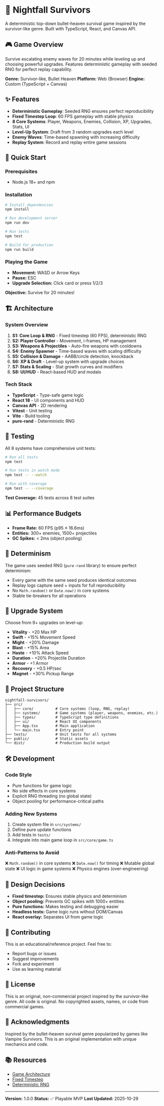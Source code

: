 # 🦇 Nightfall Survivors

A deterministic top-down bullet-heaven survival game inspired by the survivor-like genre. Built with TypeScript, React, and Canvas API.

## 🎮 Game Overview

Survive escalating enemy waves for 20 minutes while leveling up and choosing powerful upgrades. Features deterministic gameplay with seeded RNG for perfect replay capability.

**Genre:** Survivor-like, Bullet Heaven
**Platform:** Web (Browser)
**Engine:** Custom (TypeScript + Canvas)

## ✨ Features

- **Deterministic Gameplay**: Seeded RNG ensures perfect reproducibility
- **Fixed Timestep Loop**: 60 FPS gameplay with stable physics
- **8 Core Systems**: Player, Weapons, Enemies, Collision, XP, Upgrades, Stats, UI
- **Level-Up System**: Draft from 3 random upgrades each level
- **Enemy Waves**: Time-based spawning with increasing difficulty
- **Replay System**: Record and replay entire game sessions

## 🚀 Quick Start

### Prerequisites

- Node.js 18+ and npm

### Installation

```bash
# Install dependencies
npm install

# Run development server
npm run dev

# Run tests
npm test

# Build for production
npm run build
```

### Playing the Game

- **Movement:** WASD or Arrow Keys
- **Pause:** ESC
- **Upgrade Selection:** Click card or press 1/2/3

**Objective:** Survive for 20 minutes!

## 🏗️ Architecture

### System Overview

1. **S1: Core Loop & RNG** - Fixed timestep (60 FPS), deterministic RNG
2. **S2: Player Controller** - Movement, i-frames, HP management
3. **S3: Weapons & Projectiles** - Auto-fire weapons with cooldowns
4. **S4: Enemy Spawner** - Time-based waves with scaling difficulty
5. **S5: Collision & Damage** - AABB/circle detection, knockback
6. **S6: XP & Draft** - Level-up system with upgrade choices
7. **S7: Stats & Scaling** - Stat growth curves and modifiers
8. **S8: UI/HUD** - React-based HUD and modals

### Tech Stack

- **TypeScript** - Type-safe game logic
- **React 18** - UI components and HUD
- **Canvas API** - 2D rendering
- **Vitest** - Unit testing
- **Vite** - Build tooling
- **pure-rand** - Deterministic RNG

## 🧪 Testing

All 8 systems have comprehensive unit tests:

```bash
# Run all tests
npm test

# Run tests in watch mode
npm test -- --watch

# Run with coverage
npm test -- --coverage
```

**Test Coverage:** 45 tests across 8 test suites

## 📊 Performance Budgets

- **Frame Rate:** 60 FPS (p95 ≤ 16.6ms)
- **Entities:** 300+ enemies, 1500+ projectiles
- **GC Spikes:** < 2ms (object pooling)

## 🎯 Determinism

The game uses seeded RNG (`pure-rand` library) to ensure perfect determinism:

- Every game with the same seed produces identical outcomes
- Replay logs capture seed + inputs for full reproducibility
- No `Math.random()` or `Date.now()` in core systems
- Stable tie-breakers for all operations

## 🎨 Upgrade System

Choose from 9+ upgrades on level-up:

- **Vitality** - +20 Max HP
- **Swift** - +15% Movement Speed
- **Might** - +20% Damage
- **Blast** - +15% Area
- **Haste** - +10% Attack Speed
- **Duration** - +20% Projectile Duration
- **Armor** - +1 Armor
- **Recovery** - +0.5 HP/sec
- **Magnet** - +30% Pickup Range

## 📁 Project Structure

```
nightfall-survivors/
├── src/
│   ├── core/          # Core systems (loop, RNG, replay)
│   ├── systems/       # Game systems (player, weapons, enemies, etc.)
│   ├── types/         # TypeScript type definitions
│   ├── ui/            # React UI components
│   ├── App.tsx        # Main application
│   └── main.tsx       # Entry point
├── tests/             # Unit tests for all systems
├── public/            # Static assets
└── dist/              # Production build output
```

## 🛠️ Development

### Code Style

- Pure functions for game logic
- No side effects in core systems
- Explicit RNG threading (no global state)
- Object pooling for performance-critical paths

### Adding New Systems

1. Create system file in `src/systems/`
2. Define pure update functions
3. Add tests in `tests/`
4. Integrate into main game loop in `src/core/game.ts`

### Anti-Patterns to Avoid

❌ `Math.random()` in core systems
❌ `Date.now()` for timing
❌ Mutable global state
❌ UI logic in game systems
❌ Physics engines (over-engineering)

## 📝 Design Decisions

- **Fixed timestep:** Ensures stable physics and determinism
- **Object pooling:** Prevents GC spikes with 1000+ entities
- **Pure functions:** Makes testing and debugging easier
- **Headless tests:** Game logic runs without DOM/Canvas
- **React overlay:** Separates UI from game logic

## 🤝 Contributing

This is an educational/reference project. Feel free to:

- Report bugs or issues
- Suggest improvements
- Fork and experiment
- Use as learning material

## 📜 License

This is an original, non-commercial project inspired by the survivor-like genre. All code is original. No copyrighted assets, names, or code from commercial games.

## 🙏 Acknowledgments

Inspired by the bullet-heaven survival genre popularized by games like Vampire Survivors. This is an original implementation with unique mechanics and code.

## 📚 Resources

- [Game Architecture](https://en.wikipedia.org/wiki/Entity_component_system)
- [Fixed Timestep](https://gafferongames.com/post/fix_your_timestep/)
- [Deterministic RNG](https://github.com/dubzzz/pure-rand)

---

**Version:** 1.0.0
**Status:** ✅ Playable MVP
**Last Updated:** 2025-10-29
